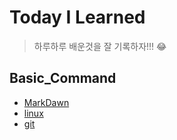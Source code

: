 # Today I Learned

> 하루하루 배운것을 잘 기록하자!!! :joy:

## Basic_Command
- [MarkDawn](MarkDown/markdown.md)
- [linux](linux/command.md)
- [git](git/baisc-command.md)

